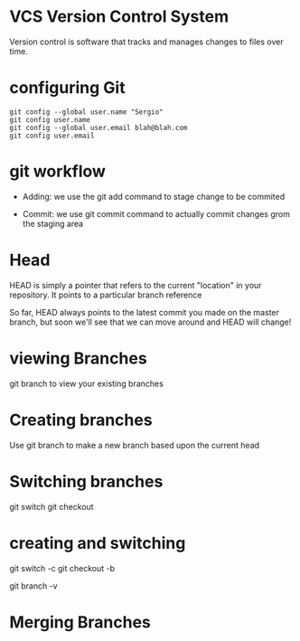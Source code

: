 # VCS Version Control System

Version control is software that tracks and manages changes to files over time.

# configuring Git

```
git config --global user.name "Sergio"
git config user.name
git config --global user.email blah@blah.com
git config user.email
```

# git workflow

- Adding: we use the git add command to stage change to be commited

- Commit: we use git commit command to actually commit changes grom the staging area


# Head

HEAD is simply a pointer that refers to the current "location" in your repository. It points to a particular branch reference

So far, HEAD always points to the latest commit you made on the master branch, but soon we'll see that we can move around and HEAD will change!

# viewing Branches

git branch to view your existing branches

# Creating branches

Use git branch <branch name> to make a new branch based upon the current head

# Switching branches

git switch <branch-name>
git checkout <bracnh-name>

# creating and switching

git switch -c <branch-name>
git checkout -b <branch-name>

git branch -v 

# Merging Branches

